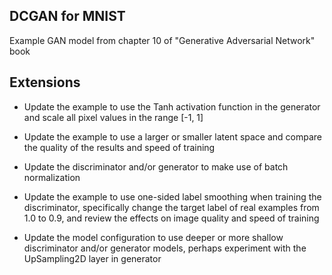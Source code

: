 ## DCGAN for MNIST

Example GAN model from chapter 10 of "Generative Adversarial Network" book

## Extensions

* Update the example to use the Tanh activation function in the generator and scale all pixel values in the range [-1, 1]

* Update the example to use a larger or smaller latent space and compare the quality of the results and speed of training

* Update the discriminator and/or generator to make use of batch normalization

* Update the example to use one-sided label smoothing when training the discriminator, specifically change the target label of real examples from 1.0 to 0.9, and review the effects on image quality and speed of training

* Update the model configuration to use deeper or more shallow discriminator and/or generator models, perhaps experiment with the UpSampling2D layer in generator
